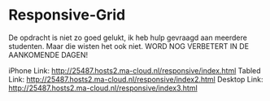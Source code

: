 # Responsive-Grid

De opdracht is niet zo goed gelukt, ik heb hulp gevraagd aan meerdere studenten. Maar die wisten het ook niet. WORD NOG VERBETERT IN DE AANKOMENDE DAGEN!

iPhone Link: http://25487.hosts2.ma-cloud.nl/responsive/index.html
Tabled Link: http://25487.hosts2.ma-cloud.nl/responsive/index2.html
Desktop Link: http://25487.hosts2.ma-cloud.nl/responsive/index3.html
